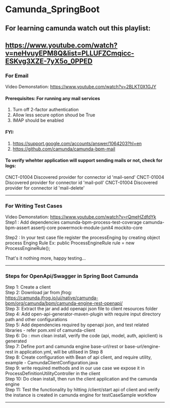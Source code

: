 # Camunda_SpringBoot

## For learning camunda watch out this playlist:


https://www.youtube.com/watch?v=neHvuyEPM8Q&list=PLLUFZCmqicc-ESKvg3XZE-7yX5o_0PPED
-----------------------------------------------------------------------------------

### For Email <br/>
Video Demonstation: https://www.youtube.com/watch?v=2BLKT0X1GJY <br/>
#### Prerequisites: For running any mail services <br/>

1. Turn off 2-factor authentication
2. Allow less secure option shoud be True
3. IMAP should be enabled

#### FYI:

1. https://support.google.com/accounts/answer/1064203?hl=en
2. https://github.com/camunda/camunda-bpm-mail

#### To verify whehter application will support sending mails or not, check for logs:

CNCT-01004 Discovered provider for connector id 'mail-send' CNCT-01004 Discovered provider for connector id 'mail-poll'
CNCT-01004 Discovered provider for connector id 'mail-delete'

-----------------------------------------------------------------------------------

### For Writing Test Cases
Video Demonstation: https://www.youtube.com/watch?v=rQmeHZdfdYk
Step1 : Add dependencies
<artifactId>camunda-bpm-process-test-coverage</artifactId>
<artifactId>camunda-bpm-assert</artifactId>
<artifactId>assertj-core</artifactId>
<artifactId>powermock-module-junit4</artifactId>
<artifactId>mockito-core</artifactId>

Step2 : In your test case file register the processEnging by creating object process Enging Rule Ex: public
ProcessEngineRule rule = new ProcessEngineRule();

That's it nothing more, happy testing... <br/>

-----------------------------------------------------------------------------------

### Steps for OpenApi/Swagger in Spring Boot Camunda


Step 1: Create a client <br/>
Step 2: Download jar from jfrog: https://camunda.jfrog.io/ui/native/camunda-bpm/org/camunda/bpm/camunda-engine-rest-openapi/ <br/>
Step 3: Extract the jar and add openapi json file to client resources folder <br/>
Step 4: Add open-api-generator-maven-plugin with require input directory path and other configurations <br/>
Step 5: Add dependencies required by openapi json, and test related libraries - refer pom.xml of camunda-client<br/>
Step 6: Do : mvn clean install, verify the code (api, model, auth, apiclient) is generated <br/>
Step 7: Define port and camunda engine base-url/rest or base-url/engine-rest in application.yml, will be utilised in Step 8<br/>
Step 8: Create configuration with Bean of api client, and require utility, example - CamundaClientConfiguration.java <br/>
Step 9: write required methods and in our use case we expose it in ProcessDefinitionUtilityController in the client <br/>
Step 10: Do clean install, then run the client application and the camunda engine<br/>
Step 11: Test the functionality by hitting /client/start api of client and verify the instance is created in camunda engine for testCaseSample workflow<br/>

-----------------------------------------------------------------------------------
